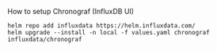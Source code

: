 How to setup Chronograf (InfluxDB UI)

```
helm repo add influxdata https://helm.influxdata.com/
helm upgrade --install -n local -f values.yaml chronograf influxdata/chronograf
```
